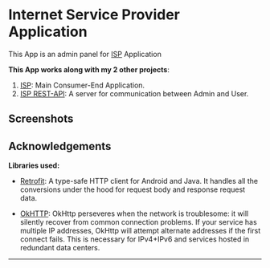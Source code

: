 
# Internet Service Provider Application

This App is an admin panel for [ISP](https://github.com/nishita0512/ISP) Application

**This App works along with my 2 other projects**:
1. [ISP](https://github.com/nishita0512/ISP): Main Consumer-End Application.
2. [ISP REST-API](https://github.com/nishita0512/ISP-API): A server for communication between Admin and User. 

## Screenshots


## Acknowledgements

**Libraries used:**

- [Retrofit](https://square.github.io/retrofit/): A type-safe HTTP client for Android and Java. It handles all the conversions under the hood for request body and response request data.

- [OkHTTP](https://square.github.io/okhttp/): OkHttp perseveres when the network is troublesome: it will silently recover from common connection problems. If your service has multiple IP addresses, OkHttp will attempt alternate addresses if the first connect fails. This is necessary for IPv4+IPv6 and services hosted in redundant data centers.


---
